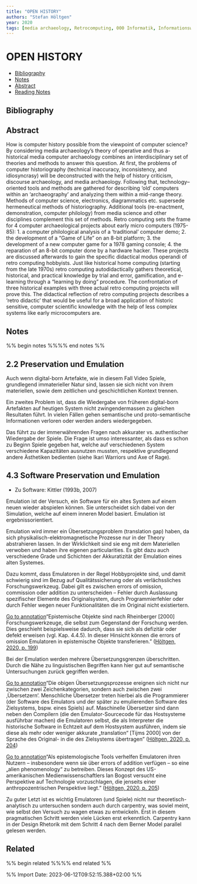 ```yaml
---
title: "OPEN HISTORY"
authors: "Stefan Höltgen"
year: 2020
tags: [media archaeology, Retrocomputing, 000 Informatik, Informationswissenschaft, allgemeine Werke, computer archaeology, computer history, Computerarchäologie, Computergeschichte, Medienarchäologie, retro computing, SR 800]
---
```

# OPEN HISTORY

- [Bibliography](#bibliography)
- [Notes](#notes)
- [Abstract](#abstract)
- [Reading Notes](#reading-notes)

## Bibliography


## Abstract
How is computer history possible from the viewpoint of computer science? By considering media archaeology’s theory of operative and thus a-historical media computer archaeology combines an interdisciplinary set of theories and methods to answer this question. At first, the problems of computer historiography (technical inaccuracy, inconsistency, and idiosyncrasy) will be deconstructed with the help of history criticism, discourse archaeology, and media archaeology. Following that, technology–oriented tools and methods are gathered for describing ‘old’ computers within an ‘archaeography’ and analyzing them within a mid-range theory. Methods of computer science, electronics, diagrammatics etc. supersede hermeneutical methods of historiography. Additional tools (re-enactment, demonstration, computer philology) from media science and other disciplines complement this set of methods. Retro computing sets the frame for 4 computer archaeological projects about early micro computers (1975-85): 1. a computer philological analysis of a ‘traditional’ computer demo; 2. the development of a “Game of Life” on an 8-bit platform; 3. the development of a new computer game for a 1978 gaming console; 4. the reparation of an 8-bit computer done by a hardware hacker. These projects are discussed afterwards to gain the specific didactical modus operandi of retro computing hobbyists. Just like historical home computing (starting from the late 1970s) retro computing autodidactically gathers theoretical, historical, and practical knowledge by trial and error, gamification, and e-learning through a “learning by doing” procedure. The confrontation of three historical examples with three actual retro computing projects will prove this. The didactical reflection of retro computing projects describes a ‘retro didactic’ that would be useful for a broad application of historic sensitive, computer scientific knowledge with the help of less complex systems like early microcomputers are.

## Notes
%% begin notes %%%% end notes %%
## 2.2 Preservation und Emulation

Auch wenn digital-born Artefakte, wie in diesem Fall Video Spiele, grundlegend immaterieller Natur sind, lassen sie sich nicht von ihrem materiellen, sowie dem zeitlichen und geschichtlichen Kontext trennen.

Ein zweites Problem ist, dass die Wiedergabe von früheren digital-born Artefakten auf heutigen System nicht zwingendermassen zu gleichen Resultaten führt. In vielen Fällen gehen semantische und proto-semantische Informationen verloren oder werden anders wiedergegeben.

Das führt zu der immerwährenden Fragen nach akkurater vs. authentischer Wiedergabe der Spiele. Die Frage ist umso interessanter, als dass es schon zu Beginn Spiele gegeben hat, welche auf verschiedenen System verschiedene Kapazitäten ausnutzen mussten, respektive grundlegend andere Ästhetiken bedienten (siehe Ikari Warriors und Axe of Rage).

## 4.3 Software Preservation und Emulation

- Zu Software: Kittler (1993b, 2007)

Emulation ist der Versuch, ein Software für ein altes System auf einem neuen wieder abspielen können. Sie unterscheidet sich dabei von der Simulation, welche auf einem inneren Model basiert. Emulation ist ergebnissorientiert.

Emulation wird immer ein Übersetzungsproblem (translation gap) haben, da sich physikalisch-elektromagnetische Prozesse nur in der Theory abstrahieren lassen. In der Wirklichkeit sind sie eng mit dem Materiellen verwoben und haben ihre eigenen particularities. Es gibt dazu auch verschiedene Grade und Schichten der Akkuratizität der Emulation eines alten Systemes.

Dazu kommt, dass Emulatoren in der Regel Hobbyprojekte sind, und damit schwierig sind im Bezug auf Qualitätssicherung oder als verlächssliches Forschungswerkzeug. Dabei gilt es zwischen errors of omission, commission oder addition zu unterscheiden – Fehler durch Auslassung spezifischer Elemente des Originalsystem, durch Programmierfehler oder durch Fehler wegen neuer Funktionalitäten die im Original nicht existiertern.

[Go to annotation](zotero://open-pdf/library/items/84BCFMAG?page=199&annotation=DQVE4ZSN)“Epistemische Objekte sind nach Rheinberger [2000] Forschungswerkzeuge, die selbst zum Gegenstand der Forschung werden. Dies geschieht beispielsweise dadurch, dass sie sich als defizitär oder defekt erweisen (vgl. Kap. 4.4.5). In dieser Hinsicht können die errors of omission Emulatoren in epistemische Objekte transferieren.” ([Höltgen, 2020, p. 199](zotero://select/library/items/IGND4GY7))

Bei der Emulation werden mehrere Übersetzungsgrenzen überschritten. Durch die Nähe zu linguistischen Begriffen kann hier gut auf semantische Untersuchungen zurück gegriffen werden.

[Go to annotation](zotero://open-pdf/library/items/84BCFMAG?page=204&annotation=22CWBV4G)“Die obigen Übersetzungsprozesse ereignen sich nicht nur zwischen zwei Zeichenkategorien, sondern auch zwischen zwei ‚Übersetzern‘. Menschliche Übersetzer treten hierbei als die Programmierer (der Software des Emulators und der später zu emulierenden Software des Zielsystems, bspw. eines Spiels) auf. Maschinelle Übersetzer sind dann neben den Compilern (die den Emulator-Sourcecode für das Hostsysteme ausführbar machen) die Emulatoren selbst, die als Interpreter die historische Software in Echtzeit auf dem Hostsystem ausführen, indem sie diese als mehr oder weniger akkurate „translation“ [Tijms 2000] von der Sprache des Original- in die des Zielsystems übertragen” ([Höltgen, 2020, p. 204](zotero://select/library/items/IGND4GY7))

[Go to annotation](zotero://open-pdf/library/items/84BCFMAG?page=205&annotation=HFHL9F8M)“Als epistemologische Tools verhelfen Emulatoren ihren Nutzern – insbesondere wenn sie über errors of addition verfügen – so eine „alien phenomenology“ zu betreiben. Dieses Konzept des US-amerikanischen Medienwissenschaftlers Ian Bogost versucht eine Perspektive auf Technologie vorzuschlagen, die jenseits einer anthropozentrischen Perspektive liegt.” ([Höltgen, 2020, p. 205](zotero://select/library/items/IGND4GY7))

Zu guter Letzt ist es wichtig Emulatoren (und Spiele) nicht nur theoretisch-analytisch zu untersuchen sondern auch durch carpentry, was soviel meint, wie selbst den Versuch zu wagen etwas zu entwickeln. Erst in diesem pragmatischen Schritt werden viele Lücken erst erkenntlich. Carpentry kann in der Design Rhetorik mit dem Schritt 4 nach dem Berner Model parallel gelesen werden.

## Related
%% begin related %%%% end related %%

%% Import Date: 2023-06-12T09:52:15.388+02:00 %%
